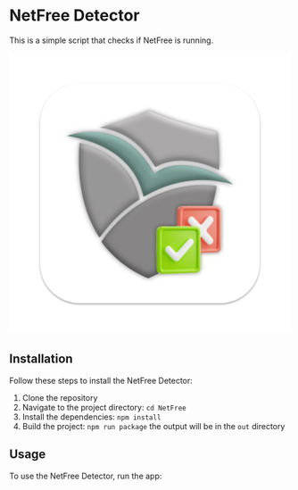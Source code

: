 # NetFree Detector

This is a simple script that checks if NetFree is running.

![NetFree Detector Icon](./icon.png)

## Installation

Follow these steps to install the NetFree Detector:

1. Clone the repository
2. Navigate to the project directory: `cd NetFree`
3. Install the dependencies: `npm install`
4. Build the project: `npm run package` the output will be in the `out` directory

## Usage

To use the NetFree Detector, run the app:
